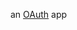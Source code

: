 an [OAuth](https://docs.github.com/en/developers/apps/building-oauth-apps/creating-an-oauth-app) app 
